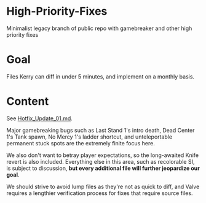 # High-Priority-Fixes
Minimalist legacy branch of public repo with gamebreaker and other high priority fixes

# Goal
Files Kerry can diff in under 5 minutes, and implement on a monthly basis.

# Content
See [Hotfix_Update_01.md](https://github.com/High-Priority-Fixes/tree/master/changelogs/Hotfix_Update_01.md).

Major gamebreaking bugs such as Last Stand 1's intro death, Dead Center 1's Tank spawn, No Mercy 1's ladder shortcut, and unteleportable permanent stuck spots are the extremely finite focus here.

We also don't want to betray player expectations, so the long-awaited Knife revert is also included. Everything else in this area, such as recolorable SI, is subject to discussion, **but every additional file will further jeopardize our goal**.

We should strive to avoid lump files as they're not as quick to diff, and Valve requires a lengthier verification process for fixes that require source files.

